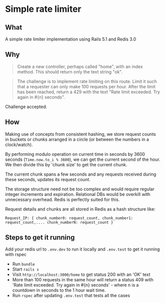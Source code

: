 # Simple rate limiter

## What
A simple rate limiter implementation using Rails 5.1 and Redis 3.0

## Why

>Create a new controller, perhaps called "home", with an index method. This should return only the text string "ok".

>The challenge is to implement rate limiting on this route. Limit it such that a requester can only make 100 requests per hour. After the limit has been reached, return a 429 with the text "Rate limit exceeded. Try again in #{n} seconds".

Challenge accepted.

## How

Making use of concepts from consistent hashing, we store request counts in buckets or chunks arranged in a circle (or between the numbers in a clock/watch).

By performing modulo operation on current time in seconds by 3600 seconds (`Time.now.to_i % 3600`), we can get the current second of the hour.
We then divide this by 'chunk size' to get the current chunk.

The current chunk spans a few seconds and any requests received during these seconds, updates its request count. 

The storage structure need not be too complex and would require regular integer increments and expiration. Relational DBs would be overkill with unnecessary overhead. Redis is perfectly suited for this.

Request details and chunks are all stored in Redis as a hash structure like:

`Request_IP: { chunk_number0: request_count, chunk_number1: request_count,.... chunk_numberN: request_count }` 

## Steps to get it running

Add your redis url to `.env.dev` to run it locally and `.env.test` to get it running with rspec

- Run `bundle`
- Start `rails s`
- Visit `http://localhost:3000/home` to get status 200 with an 'OK' text
- More than 100 requests in the same hour will return a status 409 with 'Rate limit exceeded. Try again in #{n} seconds' - where n is a countdown in seconds to the 1 hour wait time.
- Run `rspec` after updating `.env.test` that tests all the cases
